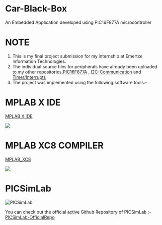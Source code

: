 # Car-Black-Box
An Embedded Application developed using PIC16F877A microcontroller

# NOTE
1. This is my final project submission for my internship at Emertxe Information Technologies.
2. The individual source files for peripherals have already been uploaded to my other repositories,[PIC16F877A](https://github.com/Shreesh-Kulkarni/PIC16F877A-Programming) , [I2C-Communication](https://github.com/Shreesh-Kulkarni/Communication-Protocol) and [Timer/Interrupts](https://github.com/Shreesh-Kulkarni/Timer-Interrupt-Programming)
3. The project was implemented using the following software tools:-



# MPLAB X IDE


 [MPLAB X IDE](https://www.microchip.com/en-us/tools-resources/develop/mplab-x-ide)

![](https://seeklogo.com/images/M/mplab-x-ide-logo-B1D898D52B-seeklogo.com.png)


# MPLAB XC8 COMPILER

[MPLAB_XC8](https://www.microchip.com/en-us/tools-resources/develop/mplab-xc-compilers)

![](https://www.microchip.com/en-us/tools-resources/develop/mplab-xc-compilers/_jcr_content/root/responsivegrid/isolatedimage_copy/image.coreimg.png/1607361870837/mplab-xc-compiler-transparent-background-w900h621.png)

# PICSimLab
![PICSimLab](https://encrypted-tbn0.gstatic.com/images?q=tbn:ANd9GcRuX-0DBObF1KCpwrekqpb4nrXY-TybuuSyXQ&usqp=CAU)



You can check out the official active Github Repository of PICSimLab :-
   [PICSimLab-OfficialRepo](https://github.com/lcgamboa/picsimlab)
    
